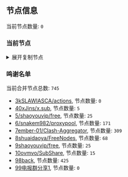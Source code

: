 
## 节点信息
当前节点数量: `0`
### 当前节点
<details>
  <summary>展开复制节点</summary>

    

</details>

### 鸣谢名单
当前合并节点总数: `745`
- [3kSLAWIASCA/actions](https://github.com/kSLAWIASCA/actions), 节点数量: `0`
- [40xJins/x.sub](https://github.com/0xJins/x.sub), 节点数量: `5`
- [5/shaoyouvip/free](https://github.com/shaoyouvip/free), 节点数量: `25`
- [6/snakem982/proxypool](https://github.com/snakem982/proxypool), 节点数量: `171`
- [7ember-01/Clash-Aggregator](https://github.com/ember-01/Clash-Aggregator), 节点数量: `309`
- [8shuaidaoya/FreeNodes](https://github.com/shuaidaoya/FreeNodes), 节点数量: `68`
- [9shaoyouvip/free](https://github.com/shaoyouvip/free), 节点数量: `25`
- [10ovmvo/SubShare](https://github.com/ovmvo/SubShare), 节点数量: `15`
- [98back](https://github.com/firefoxmmx2/v2rayshare_subcription), 节点数量: `425`
- [99电报群分享1](https://github.com/cdddbc/getAirport), 节点数量: `0`


